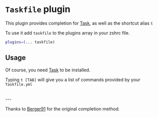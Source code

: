 # `Taskfile` plugin

This plugin provides completion for [Task](https://taskfile.dev/), as well as the shortcut alias `t`

To use it add `taskfile` to the plugins array in your zshrc file.

```bash
plugins=(... taskfile)
```

## Usage

Of course, you need [Task](https://taskfile.dev/installation/) to be installed.

Typing `t [TAB]` will give you a list of commands provided by your `Taskfile.yml` 

<br/>
---

Thanks to [Berger91](https://github.com/Berger91/taskfile-zsh-autocompletion) for the original completion method.
